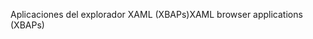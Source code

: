 <span data-ttu-id="821e2-101">Aplicaciones del explorador XAML (XBAPs)</span><span class="sxs-lookup"><span data-stu-id="821e2-101">XAML browser applications (XBAPs)</span></span>